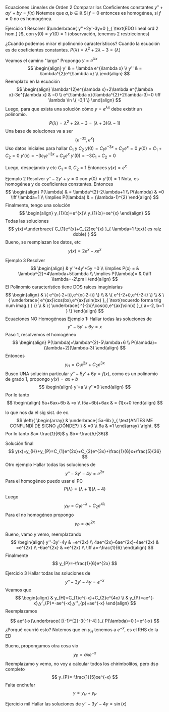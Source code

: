 Ecuaciones Lineales de Orden 2
Comparar los Coeficientes constantes
$y'' +ay' +by = f(x)$
Notemos que $a,b\in\mathbb{R}$
Si $f=0$ entonces es homogénea, si $f\neq 0$ no es homogénea.

Ejercicio 1
Resolver $\underbrace{ y''+2y'-3y=0 }_{ \text{EDO lineal ord 2 hom.} }$, con $y(0)=y'(0)=1$
(observación, tenemos 2 restricciones)

¿Cuando podemos mirar el polinomio característicos? Cuando la ecuación es de coeficientes constantes.
$P(\lambda)=\lambda^{2}+2\lambda-3=(\lambda)$

Veamos el camino "largo"
Propongo $y=e^{\lambda x}$
$$
\begin{align}
y' & = \lambda e^{\lambda x} \\
y'' & = \lambda^{2}e^{\lambda x} \\
\end{align}
$$
Reemplazo en la ecuación
$$
\begin{align}
\lambda^{2}e^{\lambda x}+2\lambda e^{\lambda x}-3e^{\lambda x} & =0 \\
e^{\lambda x}(\lambda^{2}+2\lambda-3)=0 \iff  \lambda \in \{ -3,1 \}
\end{align}
$$
Luego, para que exista una solución cómo $y=e^{\lambda x}$ debe existir un polinomio.
$$
P(\lambda)=\lambda^{2}+2\lambda-3=(\lambda+3)(\lambda-1)
$$
Una base de soluciones va a ser 
$$
\{ e^{-3x},e^{x} \}
$$
Uso datos iniciales para hallar $C_{1}$ y $C_{2}$
$y(0)=C_{1}e^{-3x}+C_{2}e^{x}=0$
$y(0)=C_{1}+C_{2}=0$
$y'(x)=-3c_{1}e^{-3x}+C_{2}e^{x}$
$y'(0)=-3C_{1}+C_{2}=0$

Luego, despejando y etc
$C_{1}=0,C_{2}=1$
Entonces
$y(x)=e^{x}$

Ejemplo 2
Resolver $y''-2y'+y=0$ con $y(0)=y'(0)=1$
Nota, es homogénea y de coeficientes constantes. Entonces
$$
\begin{align}
P(\lambda) & = \lambda^{2}-2\lambda+1 \\
P(\lambda) & =0 \iff \lambda=1 \\
\implies P(\lambda) & = (\lambda-1)^{2}
\end{align}
$$
Finalmente, tengo una solución
$$
\begin{align}
y_{1}(x)=e^{x}\\
y_{1}(x)=xe^{x}
\end{align}
$$
Todas las soluciones
$$
y(x)=\underbrace{ C_{1}e^{x}+C_{2}xe^{x} }_{ \lambda=1 \text{ es raíz doble} }
$$
Bueno, se reemplazan los datos, etc
$$
y(x)=2e^{x}-xe^{x}
$$

Ejemplo 3
Resolver
$$
\begin{align}
 & y''+4y'+5y =0 \\
\implies P(x) = & \lambda^{2}+4\lambda+5\lambda \\
\implies P(\lambda)= & 0\iff \lambda=-2\pm i
\end{align}
$$
El Polinomio característico tiene DOS raíces imaginiarias
$$
\begin{align}
 & \{ e^{x(-2+i)},e^{x(-2-i)} \} \\
 & \{ e^{-2+i},e^{-2-i} \} \\
 & \{ \underbrace{ e^{ax}\cos(bx),e^{ax}\sin(bx) }_{ \text{recuerdo forma trig num imag.} } \} \\
 & \{ \underbrace{ ^{-2x}\cos(x),e^{ax}\sin(x) }_{ a=-2, b=1 } \}
\end{align}
$$
Ecuaciones NO Homogéneas
Ejemplo 1:
Hallar todas las soluciones de 
$$
y''-5y'+6y=x
$$
Paso 1, resolvemos el homogéneo
$$
\begin{align}
P(\lambda)=\lambda^{2}-5\lambda+6 \\
P(\lambda)=(\lambda+2)(\lambda-3)
\end{align}
$$
Entonces
$$
y_{H}=C_{1}x^{2x}+C_{2}e^{3x}
$$
Busco UNA solución particular
$y''-5y'+6y=f(x)$, como es un polinomio de grado 1, propongo $y(x)=ax+b$
$$
\begin{align} 
y'=a \\
y''=0
\end{align}
$$
Por lo tanto
$$
\begin{align}
5a+6ax+6b & =x \\
(5a+6b)+6ax  & = (1)x+0
\end{align}
$$

lo que nos da el sig sist. de ec.
$$
\left\{ 
\begin{array}
 & \underbrace{ 5a-6b }_{ \text{ANTES ME CONFUNDÍ DE SIGNO ¿DÓNDE?} } & =0 \\
6a  & =1
\end{array}
\right.
$$
Por lo tanto $a= \frac{1}{6}$ y  $b=-\frac{5}{36}$

Solución final
$$
y(x)=y_{H}+y_{P}=C_{1}e^{2x}+C_{2}e^{3x}+\frac{1}{6}x+\frac{5}{36}
$$
Otro ejemplo
Hallar todas las soluciones de 
$$
y''-3y'-4y=e^{2x}
$$
Para el homogéneo puedo usar el PC
$$
P(\lambda)=(\lambda+1)(\lambda-4)
$$
Luego
$$
y_{H}=C_{1}e^{-\lambda}+C_{2}e^{4\lambda}
$$
Para el no homogéneo propongo
$$
y_{P}=ae^{2x}
$$

Bueno, vamo y vemo, reemplazando
$$
\begin{align}
y''-3y'-4y & =e^{2x} \\
4ae^{2x}-6ae^{2x}-4ae^{2x} & =e^{2x} \\
-6ae^{2x} & =e^{2x}  \\
\iff a=-\frac{1}{6}
\end{align}
$$
Finalmente
$$
y_{P}=-\frac{1}{6}e^{2x}
$$

Ejercicio 3
Hallar todas las soluciones de
$$
y'' - 3y' -4y = e^{-x}
$$
Veamos que
$$
\begin{align}
 & y_{H}=C_{1}e^{-x}+C_{2}e^{4x} \\
 & y_{P}=ae^{-x},y'_{P}=-ae^{-x},y''_{p}=ae^{-x}
\end{align}
$$
Reemplazamos

$$
ae^{-x}\underbrace{ [(-1)^{2}-3(-1)-4] }_{ P(\lambda)=0 }=e^{-x}
$$
¿Porqué ocurrió esto?
Notemos que en $y_{H}$ tenemos a $e^{-x}$, es el RHS de la ED

Bueno, propongamos otra cosa vio
$$
y_{P}=axe^{-x}
$$
Reemplazamo y vemo, no voy a calcular todos los chirimbolitos, pero dsp completo
$$
y_{P}=-\frac{1}{5}xe^{-x}
$$
Falta enchufar
$$
y=y_{H}+y_{P}
$$

Ejercicio mil
Hallar las soluciones de
$y''-3y'-4y=\sin(x)$
